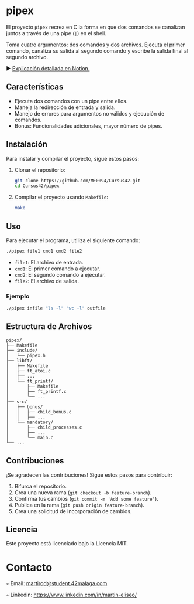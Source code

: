 # pipex
El proyecto `pipex` recrea en C la forma en que dos comandos se canalizan juntos a través de una pipe (`|`) en el shell.

Toma cuatro argumentos: dos comandos y dos archivos. Ejecuta el primer comando, canaliza su salida al segundo comando y escribe la salida final al segundo archivo.

► [Explicación detallada en Notion.](https://www.notion.so/pipex-120c02c1e3b380b58c9eff8afcd20bf4)

## Características

- Ejecuta dos comandos con un pipe entre ellos.
- Maneja la redirección de entrada y salida.
- Manejo de errores para argumentos no válidos y ejecución de comandos.
- Bonus: Funcionalidades adicionales, mayor número de pipes.

## Instalación

Para instalar y compilar el proyecto, sigue estos pasos:

1. Clonar el repositorio:
    ```sh
    git clone https://github.com/ME0094/Cursus42.git
    cd Cursus42/pipex
    ```

2. Compilar el proyecto usando `Makefile`:
    ```sh
    make
    ```

## Uso

Para ejecutar el programa, utiliza el siguiente comando:
```sh
./pipex file1 cmd1 cmd2 file2
```

- `file1`: El archivo de entrada.
- `cmd1`: El primer comando a ejecutar.
- `cmd2`: El segundo comando a ejecutar.
- `file2`: El archivo de salida.

### Ejemplo
```sh
./pipex infile "ls -l" "wc -l" outfile
```

## Estructura de Archivos

```
pipex/
├── Makefile
├── include/
│   └── pipex.h
├── libft/
│   ├── Makefile
│   ├── ft_atoi.c
│   ├── ...
│   └── ft_printf/
│       ├── Makefile
│       ├── ft_printf.c
│       └── ...
├── src/
│   ├── bonus/
│   │   ├── child_bonus.c
│   │   ├── ...
│   └── mandatory/
│       ├── child_processes.c
│       ├── ...
│       └── main.c
└── ...
```

## Contribuciones

¡Se agradecen las contribuciones! Sigue estos pasos para contribuir:

1. Bifurca el repositorio.
2. Crea una nueva rama (`git checkout -b feature-branch`).
3. Confirma tus cambios (`git commit -m 'Add some feature'`).
4. Publica en la rama (`git push origin feature-branch`).
5. Crea una solicitud de incorporación de cambios.

## Licencia

Este proyecto está licenciado bajo la Licencia MIT.

# Contacto 

◦ Email: martirod@student.42malaga.com

◦ Linkedin: https://www.linkedin.com/in/martin-eliseo/

